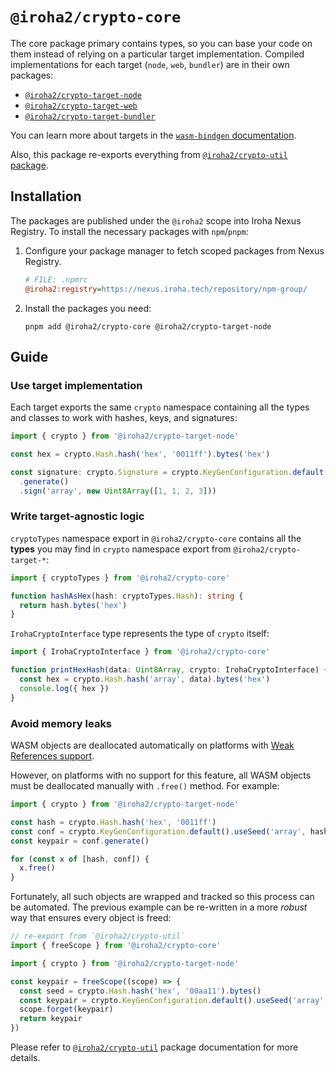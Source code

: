 # `@iroha2/crypto-core`

The core package primary contains types, so you can base your code on them instead of relying on a particular target implementation. Compiled implementations for each target (`node`, `web`, `bundler`) are in their own packages:

- [`@iroha2/crypto-target-node`](https://github.com/hyperledger/iroha-javascript/tree/iroha2/packages/crypto/packages/target-node)
- [`@iroha2/crypto-target-web`](https://github.com/hyperledger/iroha-javascript/tree/iroha2/packages/crypto/packages/target-web)
- [`@iroha2/crypto-target-bundler`](https://github.com/hyperledger/iroha-javascript/tree/iroha2/packages/crypto/packages/target-bundler)

You can learn more about targets in the [`wasm-bindgen` documentation](https://rustwasm.github.io/docs/wasm-bindgen/reference/deployment.html).

Also, this package re-exports everything from [`@iroha2/crypto-util` package](https://github.com/hyperledger/iroha-javascript/tree/iroha2/packages/crypto/packages/util).

## Installation

The packages are published under the `@iroha2` scope into Iroha Nexus Registry.
To install the necessary packages with `npm`/`pnpm`:

1. Configure your package manager to fetch scoped packages from Nexus Registry.

   ```ini
   # FILE: .npmrc
   @iroha2:registry=https://nexus.iroha.tech/repository/npm-group/
   ```

2. Install the packages you need:

   ```shell
   pnpm add @iroha2/crypto-core @iroha2/crypto-target-node
   ```

## Guide

### Use target implementation

Each target exports the same `crypto` namespace containing all the types and classes to work with hashes, keys, and signatures:

```ts
import { crypto } from '@iroha2/crypto-target-node'

const hex = crypto.Hash.hash('hex', '0011ff').bytes('hex')

const signature: crypto.Signature = crypto.KeyGenConfiguration.default()
  .generate()
  .sign('array', new Uint8Array([1, 1, 2, 3]))
```

### Write target-agnostic logic

`cryptoTypes` namespace export in `@iroha2/crypto-core` contains all the **types** you may find in `crypto` namespace export from `@iroha2/crypto-target-*`:

```ts
import { cryptoTypes } from '@iroha2/crypto-core'

function hashAsHex(hash: cryptoTypes.Hash): string {
  return hash.bytes('hex')
}
```

`IrohaCryptoInterface` type represents the type of `crypto` itself:

```ts
import { IrohaCryptoInterface } from '@iroha2/crypto-core'

function printHexHash(data: Uint8Array, crypto: IrohaCryptoInterface) {
  const hex = crypto.Hash.hash('array', data).bytes('hex')
  console.log({ hex })
}
```

### Avoid memory leaks

WASM objects are deallocated automatically on platforms with [Weak References support](https://rustwasm.github.io/docs/wasm-bindgen/reference/weak-references.html).

However, on platforms with no support for this feature, all WASM objects must be deallocated manually with `.free()` method. For example:

```ts
import { crypto } from '@iroha2/crypto-target-node'

const hash = crypto.Hash.hash('hex', '0011ff')
const conf = crypto.KeyGenConfiguration.default().useSeed('array', hash.bytes())
const keypair = conf.generate()

for (const x of [hash, conf]) {
  x.free()
}
```

Fortunately, all such objects are wrapped and tracked so this process can be automated. The previous example can be re-written in a more _robust_ way that ensures every object is freed:

```ts
// re-export from `@iroha2/crypto-util`
import { freeScope } from '@iroha2/crypto-core'

import { crypto } from '@iroha2/crypto-target-node'

const keypair = freeScope((scope) => {
  const seed = crypto.Hash.hash('hex', '00aa11').bytes()
  const keypair = crypto.KeyGenConfiguration.default().useSeed('array', seed).generate()
  scope.forget(keypair)
  return keypair
})
```

Please refer to [`@iroha2/crypto-util`](https://github.com/hyperledger/iroha-javascript/tree/iroha2/packages/crypto/packages/util) package documentation for more details.
